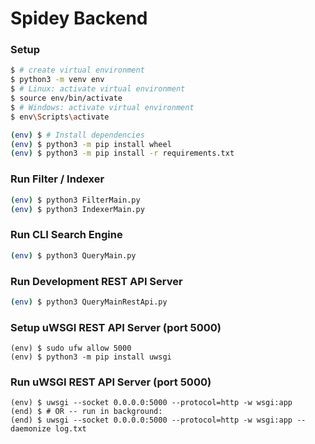 # Spidey Backend

### Setup 
```sh
$ # create virtual environment
$ python3 -m venv env
$ # Linux: activate virtual environment
$ source env/bin/activate
$ # Windows: activate virtual environment
$ env\Scripts\activate
```

```sh
(env) $ # Install dependencies
(env) $ python3 -m pip install wheel
(env) $ python3 -m pip install -r requirements.txt
```

### Run Filter / Indexer
```sh
(env) $ python3 FilterMain.py
(env) $ python3 IndexerMain.py
```

### Run CLI Search Engine
```sh
(env) $ python3 QueryMain.py
```

### Run Development REST API Server
```sh
(env) $ python3 QueryMainRestApi.py
```

### Setup uWSGI REST API Server (port 5000)
```
(env) $ sudo ufw allow 5000
(env) $ python3 -m pip install uwsgi
```

### Run uWSGI REST API Server (port 5000)
```
(env) $ uwsgi --socket 0.0.0.0:5000 --protocol=http -w wsgi:app
(end) $ # OR -- run in background:
(end) $ uwsgi --socket 0.0.0.0:5000 --protocol=http -w wsgi:app --daemonize log.txt
```